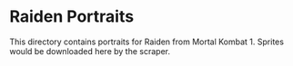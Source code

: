 # Raiden Portraits

This directory contains portraits for Raiden from Mortal Kombat 1.
Sprites would be downloaded here by the scraper.
